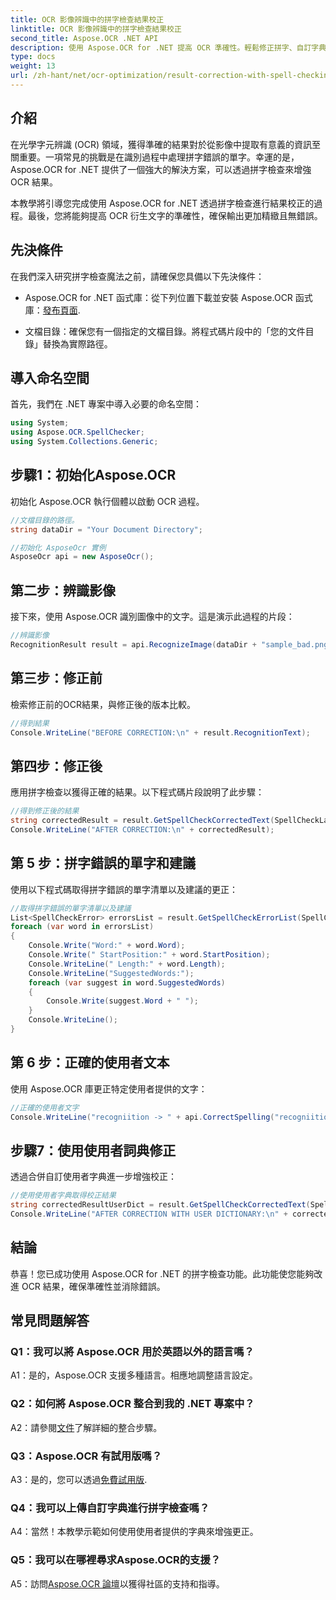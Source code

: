 ```yaml
---
title: OCR 影像辨識中的拼字檢查結果校正
linktitle: OCR 影像辨識中的拼字檢查結果校正
second_title: Aspose.OCR .NET API
description: 使用 Aspose.OCR for .NET 提高 OCR 準確性。輕鬆修正拼字、自訂字典並實現無錯誤的文字辨識。
type: docs
weight: 13
url: /zh-hant/net/ocr-optimization/result-correction-with-spell-checking/
---
```

## 介紹

在光學字元辨識 (OCR) 領域，獲得準確的結果對於從影像中提取有意義的資訊至關重要。一項常見的挑戰是在識別過程中處理拼字錯誤的單字。幸運的是，Aspose.OCR for .NET 提供了一個強大的解決方案，可以透過拼字檢查來增強 OCR 結果。

本教學將引導您完成使用 Aspose.OCR for .NET 透過拼字檢查進行結果校正的過程。最後，您將能夠提高 OCR 衍生文字的準確性，確保輸出更加精緻且無錯誤。

## 先決條件

在我們深入研究拼字檢查魔法之前，請確保您具備以下先決條件：

-  Aspose.OCR for .NET 函式庫：從下列位置下載並安裝 Aspose.OCR 函式庫：[發布頁面](https://releases.aspose.com/ocr/net/).

- 文檔目錄：確保您有一個指定的文檔目錄。將程式碼片段中的「您的文件目錄」替換為實際路徑。

## 導入命名空間

首先，我們在 .NET 專案中導入必要的命名空間：

```csharp
using System;
using Aspose.OCR.SpellChecker;
using System.Collections.Generic;
```

## 步驟1：初始化Aspose.OCR

初始化 Aspose.OCR 執行個體以啟動 OCR 過程。

```csharp
//文檔目錄的路徑。
string dataDir = "Your Document Directory";

//初始化 AsposeOcr 實例
AsposeOcr api = new AsposeOcr();
```

## 第二步：辨識影像

接下來，使用 Aspose.OCR 識別圖像中的文字。這是演示此過程的片段：

```csharp
//辨識影像
RecognitionResult result = api.RecognizeImage(dataDir + "sample_bad.png", new RecognitionSettings(Language.Eng));
```

## 第三步：修正前

檢索修正前的OCR結果，與修正後的版本比較。

```csharp
//得到結果
Console.WriteLine("BEFORE CORRECTION:\n" + result.RecognitionText);
```

## 第四步：修正後

應用拼字檢查以獲得正確的結果。以下程式碼片段說明了此步驟：

```csharp
//得到修正後的結果
string correctedResult = result.GetSpellCheckCorrectedText(SpellCheckLanguage.Eng);
Console.WriteLine("AFTER CORRECTION:\n" + correctedResult);
```

## 第 5 步：拼字錯誤的單字和建議

使用以下程式碼取得拼字錯誤的單字清單以及建議的更正：

```csharp
//取得拼字錯誤的單字清單以及建議
List<SpellCheckError> errorsList = result.GetSpellCheckErrorList(SpellCheckLanguage.Eng);
foreach (var word in errorsList)
{
	Console.Write("Word:" + word.Word);
	Console.Write(" StartPosition:" + word.StartPosition);
	Console.WriteLine(" Length:" + word.Length);
	Console.WriteLine("SuggestedWords:");
	foreach (var suggest in word.SuggestedWords)
	{
		Console.Write(suggest.Word + " ");
	}
	Console.WriteLine();
}
```

## 第 6 步：正確的使用者文本

使用 Aspose.OCR 庫更正特定使用者提供的文字：

```csharp
//正確的使用者文字
Console.WriteLine("recogniition -> " + api.CorrectSpelling("recogniition"));
```

## 步驟7：使用使用者詞典修正

透過合併自訂使用者字典進一步增強校正：

```csharp
//使用使用者字典取得校正結果
string correctedResultUserDict = result.GetSpellCheckCorrectedText(SpellCheckLanguage.Eng, dataDir+"dictionary.txt");
Console.WriteLine("AFTER CORRECTION WITH USER DICTIONARY:\n" + correctedResultUserDict);
```

## 結論

恭喜！您已成功使用 Aspose.OCR for .NET 的拼字檢查功能。此功能使您能夠改進 OCR 結果，確保準確性並消除錯誤。

## 常見問題解答

### Q1：我可以將 Aspose.OCR 用於英語以外的語言嗎？

A1：是的，Aspose.OCR 支援多種語言。相應地調整語言設定。

### Q2：如何將 Aspose.OCR 整合到我的 .NET 專案中？

 A2：請參閱[文件](https://reference.aspose.com/ocr/net/)了解詳細的整合步驟。

### Q3：Aspose.OCR 有試用版嗎？

 A3：是的，您可以透過[免費試用版](https://releases.aspose.com/).

### Q4：我可以上傳自訂字典進行拼字檢查嗎？

A4：當然！本教學示範如何使用使用者提供的字典來增強更正。

### Q5：我可以在哪裡尋求Aspose.OCR的支援？

 A5：訪問[Aspose.OCR 論壇](https://forum.aspose.com/c/ocr/16)以獲得社區的支持和指導。